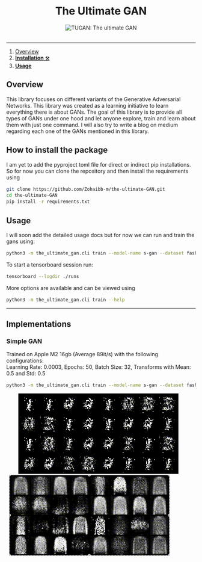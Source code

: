 <div align="center">

# The Ultimate GAN

<img width="61.8%" alt="TUGAN: The ultimate GAN" src="https://media.licdn.com/dms/image/D4D12AQFcqXuUKAq68g/article-cover_image-shrink_600_2000/0/1686287661420?e=2147483647&v=beta&t=rgvuNTarPWthtcPydVAfkFpI4Jkr9L6Ed_tkF2PnNiE">

<br>
</br>

</div>

---

1. [Overview](#overview)
2. [**Installation** `🛠️`](#how-to-install-the-package)
3. [**Usage**](#usage)

## Overview

This library focuses on different variants of the Generative Adversarial Networks. This library was created as a learning initiative to learn everything there is about GANs. The goal of this library is to provide all types of GANs under one hood and let anyone explore, train and learn about them with just one command. I will also try to write a blog on medium regarding each one of the GANs mentioned in this library.

## How to install the package
I am yet to add the pyproject toml file for direct or indirect pip installations. So for now you can clone the repository and then install the requirements using
```bash
git clone https://github.com/Zohaibb-m/the-ultimate-GAN.git
cd the-ultimate-GAN
pip install -r requirements.txt
```

## Usage
I will soon add the detailed usage docs but for now we can run and train the gans using:

```bash
python3 -m the_ultimate_gan.cli train --model-name s-gan --dataset fashion-mnist --learning-rate 0.0003
```

To start a tensorboard session run:
```bash
tensorboard --logdir ./runs
```

More options are available and can be viewed using
```bash
python3 -m the_ultimate_gan.cli train --help
```
<hr>

## Implementations

### Simple GAN
Trained on Apple M2 16gb (Average 89it/s) with the following configurations:</br>
Learning Rate: 0.0003, Epochs: 50, Batch Size: 32, Transforms with Mean: 0.5 and Std: 0.5
```bash
python3 -m the_ultimate_gan.cli train --model-name s-gan --dataset fashion-mnist -rt
```
<p> &nbsp &nbsp &nbsp &nbsp <img src="assets/sgan-mnist.gif" > &nbsp &nbsp &nbsp &nbsp &nbsp &nbsp <img src="assets/sgan-fashion-mnist.gif" > </p>
